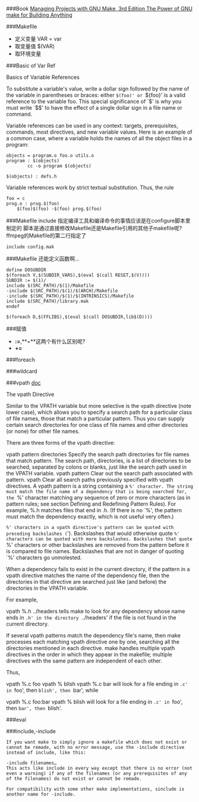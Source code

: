 ###Book
[Managing Projects with GNU Make, 3rd Edition
The Power of GNU make for Building Anything]()

###Makefile
* 定义变量
  VAR = var
* 取变量值
  $(VAR) 
* 取环境变量


###Basic of Var Ref

Basics of Variable References

To substitute a variable's value, write a dollar sign followed by the name of the variable in parentheses or braces: either `$(foo)' or `${foo}' is a valid reference to the variable foo. This special significance of `$' is why you must write `$$' to have the effect of a single dollar sign in a file name or command.

Variable references can be used in any context: targets, prerequisites, commands, most directives, and new variable values. Here is an example of a common case, where a variable holds the names of all the object files in a program:
```
objects = program.o foo.o utils.o
program : $(objects)
        cc -o program $(objects)

$(objects) : defs.h
```
Variable references work by strict textual substitution. Thus, the rule
```
foo = c
prog.o : prog.$(foo)
	$(foo)$(foo) -$(foo) prog.$(foo)
```



###Makefile include
指定编译工具和编译命令的事情应该是在configure脚本里制定的
脚本是通过直接修改Makefile还是Makefile引用的其他子makefile呢?
ffmpeg的Makefile的第二行指定了
```
include config.mak
```

###Makefile 还能定义函数啊...
```
define DOSUBDIR
$(foreach V,$(SUBDIR_VARS),$(eval $(call RESET,$(V))))
SUBDIR := $(1)/
include $(SRC_PATH)/$(1)/Makefile
-include $(SRC_PATH)/$(1)/$(ARCH)/Makefile
-include $(SRC_PATH)/$(1)/$(INTRINSICS)/Makefile
include $(SRC_PATH)/library.mak
endef

$(foreach D,$(FFLIBS),$(eval $(call DOSUBDIR,lib$(D))))
```

###赋值
* **:=**,**=**这两个有什么区别呢?
* **+=**

###foreach

###wildcard

###vpath
[doc](http://www.math.utah.edu/docs/info/make_4.html#SEC27)

The vpath Directive

Similar to the VPATH variable but more selective is the vpath directive (note lower case), which allows you to specify a search path for a particular class of file names, those that match a particular pattern. Thus you can supply certain search directories for one class of file names and other directories (or none) for other file names.

There are three forms of the vpath directive:

vpath pattern directories
Specify the search path directories for file names that match pattern. The search path, directories, is a list of directories to be searched, separated by colons or blanks, just like the search path used in the VPATH variable.
vpath pattern
Clear out the search path associated with pattern.
vpath
Clear all search paths previously specified with vpath directives.
A vpath pattern is a string containing a `%' character. The string must match the file name of a dependency that is being searched for, the `%' character matching any sequence of zero or more characters (as in pattern rules; see section Defining and Redefining Pattern Rules). For example, %.h matches files that end in .h. (If there is no `%', the pattern must match the dependency exactly, which is not useful very often.)

`%' characters in a vpath directive's pattern can be quoted with preceding backslashes (`\'). Backslashes that would otherwise quote `%' characters can be quoted with more backslashes. Backslashes that quote `%' characters or other backslashes are removed from the pattern before it is compared to file names. Backslashes that are not in danger of quoting `%' characters go unmolested.

When a dependency fails to exist in the current directory, if the pattern in a vpath directive matches the name of the dependency file, then the directories in that directive are searched just like (and before) the directories in the VPATH variable.

For example,

vpath %.h ../headers
tells make to look for any dependency whose name ends in `.h' in the directory `../headers' if the file is not found in the current directory.

If several vpath patterns match the dependency file's name, then make processes each matching vpath directive one by one, searching all the directories mentioned in each directive. make handles multiple vpath directives in the order in which they appear in the makefile; multiple directives with the same pattern are independent of each other.

Thus,

vpath %.c foo
vpath %   blish
vpath %.c bar
will look for a file ending in `.c' in `foo', then `blish', then `bar', while

vpath %.c foo:bar
vpath %   blish
will look for a file ending in `.c' in `foo', then `bar', then `blish'.

###eval

###include,-include
```
If you want make to simply ignore a makefile which does not exist or cannot be remade, with no error message, use the -include directive instead of include, like this:

-include filenames…
This acts like include in every way except that there is no error (not even a warning) if any of the filenames (or any prerequisites of any of the filenames) do not exist or cannot be remade.

For compatibility with some other make implementations, sinclude is another name for -include.
```
